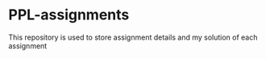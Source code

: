 # PPL-assignments
This repository is used to store assignment details and my solution of each assignment
